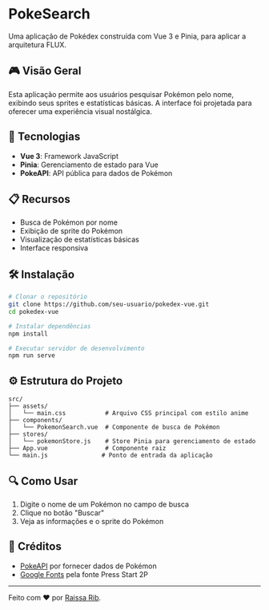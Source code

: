 # PokeSearch

Uma aplicação de Pokédex construída com Vue 3 e Pinia, para aplicar a arquitetura FLUX.

## 🎮 Visão Geral

Esta aplicação permite aos usuários pesquisar Pokémon pelo nome, exibindo seus sprites e estatísticas básicas. A interface foi projetada para oferecer uma experiência visual nostálgica.

## 🚀 Tecnologias

- **Vue 3**: Framework JavaScript
- **Pinia**: Gerenciamento de estado para Vue
- **PokeAPI**: API pública para dados de Pokémon

## 📋 Recursos

- Busca de Pokémon por nome
- Exibição de sprite do Pokémon
- Visualização de estatísticas básicas
- Interface responsiva

## 🛠️ Instalação

```bash
# Clonar o repositório
git clone https://github.com/seu-usuario/pokedex-vue.git
cd pokedex-vue

# Instalar dependências
npm install

# Executar servidor de desenvolvimento
npm run serve
```

## ⚙️ Estrutura do Projeto

```
src/
├── assets/
│   └── main.css           # Arquivo CSS principal com estilo anime
├── components/
│   └── PokemonSearch.vue  # Componente de busca de Pokémon
├── stores/
│   └── pokemonStore.js    # Store Pinia para gerenciamento de estado
├── App.vue                # Componente raiz
└── main.js               # Ponto de entrada da aplicação
```

## 🔍 Como Usar

1. Digite o nome de um Pokémon no campo de busca
2. Clique no botão "Buscar"
3. Veja as informações e o sprite do Pokémon

## 🙏 Créditos

- [PokeAPI](https://pokeapi.co/) por fornecer dados de Pokémon
- [Google Fonts](https://fonts.google.com/) pela fonte Press Start 2P

---

Feito com ❤ por [Raissa Rib](https://github.com/raissarib).

